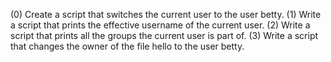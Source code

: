 (0) Create a script that switches the current user to the user betty. (1) Write a script that prints the effective username of the current user. (2) Write a script that prints all the groups the current user is part of. (3) Write a script that changes the owner of the file hello to the user betty.
